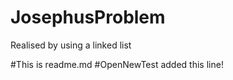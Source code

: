# JosephusProblem
Realised by using a linked list

#This is readme.md
#OpenNewTest added this line!

